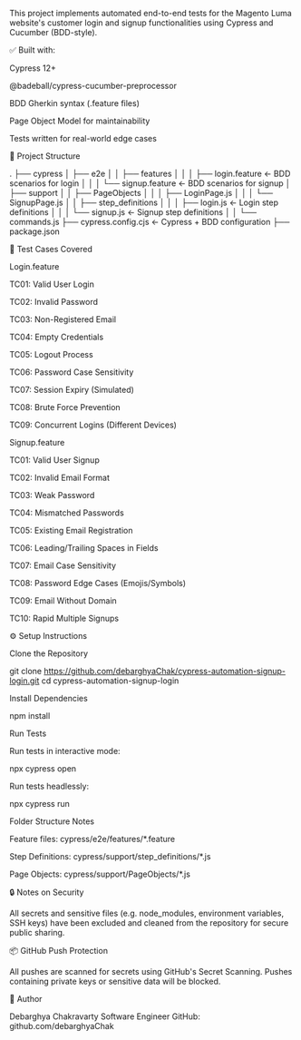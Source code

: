 This project implements automated end-to-end tests for the Magento Luma website's customer login and signup functionalities using Cypress and Cucumber (BDD-style).

✅ Built with:

Cypress 12+

@badeball/cypress-cucumber-preprocessor

BDD Gherkin syntax (.feature files)

Page Object Model for maintainability

Tests written for real-world edge cases

📁 Project Structure

.
├── cypress
│ ├── e2e
│ │ ├── features
│ │ │ ├── login.feature ← BDD scenarios for login
│ │ │ └── signup.feature ← BDD scenarios for signup
│ ├── support
│ │ ├── PageObjects
│ │ │ ├── LoginPage.js
│ │ │ └── SignupPage.js
│ │ ├── step_definitions
│ │ │ ├── login.js ← Login step definitions
│ │ │ └── signup.js ← Signup step definitions
│ │ └── commands.js
├── cypress.config.cjs ← Cypress + BDD configuration
├── package.json

🧪 Test Cases Covered

Login.feature

TC01: Valid User Login

TC02: Invalid Password

TC03: Non-Registered Email

TC04: Empty Credentials

TC05: Logout Process

TC06: Password Case Sensitivity

TC07: Session Expiry (Simulated)

TC08: Brute Force Prevention

TC09: Concurrent Logins (Different Devices)

Signup.feature

TC01: Valid User Signup

TC02: Invalid Email Format

TC03: Weak Password

TC04: Mismatched Passwords

TC05: Existing Email Registration

TC06: Leading/Trailing Spaces in Fields

TC07: Email Case Sensitivity

TC08: Password Edge Cases (Emojis/Symbols)

TC09: Email Without Domain

TC10: Rapid Multiple Signups

⚙️ Setup Instructions

Clone the Repository

git clone https://github.com/debarghyaChak/cypress-automation-signup-login.git
cd cypress-automation-signup-login

Install Dependencies

npm install

Run Tests

Run tests in interactive mode:

npx cypress open

Run tests headlessly:

npx cypress run

Folder Structure Notes

Feature files: cypress/e2e/features/*.feature

Step Definitions: cypress/support/step_definitions/*.js

Page Objects: cypress/support/PageObjects/*.js

🔒 Notes on Security

All secrets and sensitive files (e.g. node_modules, environment variables, SSH keys) have been excluded and cleaned from the repository for secure public sharing.

📦 GitHub Push Protection

All pushes are scanned for secrets using GitHub's Secret Scanning. Pushes containing private keys or sensitive data will be blocked.

🙌 Author

Debarghya Chakravarty
Software Engineer
GitHub: github.com/debarghyaChak
